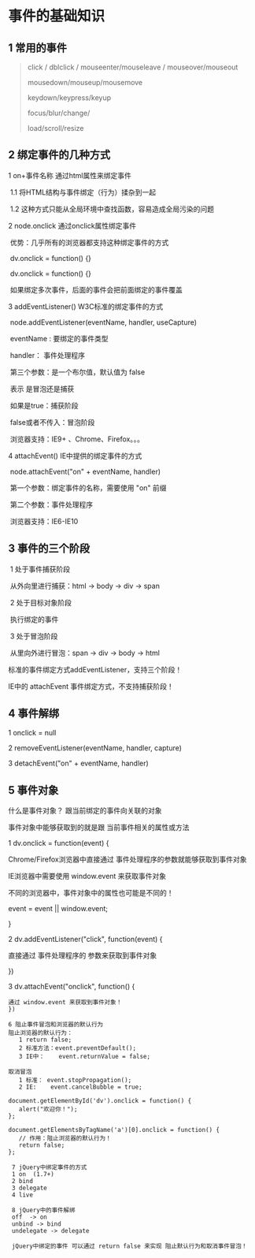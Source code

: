 # 事件的基础知识

## 1 常用的事件

>click / dblclick / mouseenter/mouseleave / mouseover/mouseout
>
>mousedown/mouseup/mousemove
>
>keydown/keypress/keyup
>
>focus/blur/change/
>
>load/scroll/resize

## 2 绑定事件的几种方式

1 on+事件名称 通过html属性来绑定事件

​	1.1 将HTML结构与事件绑定（行为）揉杂到一起

​	1.2 这种方式只能从全局环境中查找函数，容易造成全局污染的问题

2 node.onclick 通过onclick属性绑定事件

​	优势：几乎所有的浏览器都支持这种绑定事件的方式

​	dv.onclick = function() {}

​	dv.onclick = function() {}

​	如果绑定多次事件，后面的事件会把前面绑定的事件覆盖

3 addEventListener()		W3C标准的绑定事件的方式

​	node.addEventListener(eventName, handler, useCapture)

​	eventName : 要绑定的事件类型

​	handler： 事件处理程序

​	第三个参数：是一个布尔值，默认值为 false

​	表示 是冒泡还是捕获

​	如果是true：捕获阶段

​	false或者不传入：冒泡阶段

​	浏览器支持：IE9+ 、Chrome、Firefox。。。



4 attachEvent()			IE中提供的绑定事件的方式

​	node.attachEvent("on" + eventName, handler)

​	第一个参数：绑定事件的名称，需要使用 "on" 前缀

​	第二个参数：事件处理程序

​	浏览器支持：IE6-IE10



## 3 事件的三个阶段

​	1 处于事件捕获阶段

​		从外向里进行捕获：html -> body -> div -> span

​	2 处于目标对象阶段

​		执行绑定的事件

​	3 处于冒泡阶段

​		从里向外进行冒泡：span -> div -> body -> html

标准的事件绑定方式addEventListener，支持三个阶段！

IE中的 attachEvent 事件绑定方式，不支持捕获阶段！

## 4 事件解绑

1 onclick = null

2 removeEventListener(eventName, handler, capture)

3 detachEvent("on" + eventName, handler)



## 5 事件对象

什么是事件对象？ 跟当前绑定的事件向关联的对象

事件对象中能够获取到的就是跟 当前事件相关的属性或方法

1 dv.onclick = function(event) {

Chrome/Firefox浏览器中直接通过 事件处理程序的参数就能够获取到事件对象

IE浏览器中需要使用 window.event 来获取事件对象

不同的浏览器中，事件对象中的属性也可能是不同的！

event = event || window.event;

}



2 dv.addEventListener("click", function(event) {

直接通过 事件处理程序的 参数来获取到事件对象

})



3 dv.attachEvent("onclick", function() {

```
通过 window.event 来获取到事件对象！
})

6 阻止事件冒泡和浏览器的默认行为
阻止浏览器的默认行为：
   1 return false;
   2 标准方法：event.preventDefault();
   3 IE中：    event.returnValue = false;

取消冒泡
   1 标准： event.stopPropagation();
   2 IE:    event.cancelBubble = true;
```

```
document.getElementById('dv').onclick = function() {
   alert("欢迎你！");
};

document.getElementsByTagName('a')[0].onclick = function() {
   // 作用：阻止浏览器的默认行为！
   return false;
};

 7 jQuery中绑定事件的方式
 1 on  (1.7+)
 2 bind
 3 delegate
 4 live

 8 jQuery中的事件解绑
 off  -> on
 unbind -> bind
 undelegate -> delegate
 
 jQuery中绑定的事件 可以通过 return false 来实现 阻止默认行为和取消事件冒泡！
```